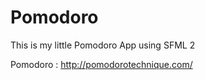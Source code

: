 Pomodoro
========

This is my little Pomodoro App using SFML 2

Pomodoro : http://pomodorotechnique.com/
